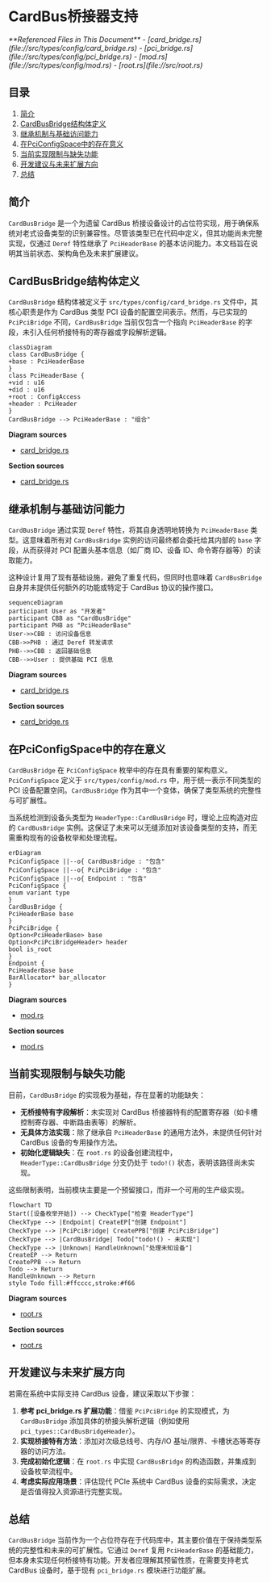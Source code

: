 # CardBus桥接器支持

<cite>
**Referenced Files in This Document**  
- [card_bridge.rs](file://src/types/config/card_bridge.rs)
- [pci_bridge.rs](file://src/types/config/pci_bridge.rs)
- [mod.rs](file://src/types/config/mod.rs)
- [root.rs](file://src/root.rs)
</cite>

## 目录
1. [简介](#简介)
2. [CardBusBridge结构体定义](#cardbusbridge结构体定义)
3. [继承机制与基础访问能力](#继承机制与基础访问能力)
4. [在PciConfigSpace中的存在意义](#在pciconfigspace中的存在意义)
5. [当前实现限制与缺失功能](#当前实现限制与缺失功能)
6. [开发建议与未来扩展方向](#开发建议与未来扩展方向)
7. [总结](#总结)

## 简介
`CardBusBridge` 是一个为遗留 CardBus 桥接设备设计的占位符实现，用于确保系统对老式设备类型的识别兼容性。尽管该类型已在代码中定义，但其功能尚未完整实现，仅通过 `Deref` 特性继承了 `PciHeaderBase` 的基本访问能力。本文档旨在说明其当前状态、架构角色及未来扩展建议。

## CardBusBridge结构体定义

`CardBusBridge` 结构体被定义于 `src/types/config/card_bridge.rs` 文件中，其核心职责是作为 CardBus 类型 PCI 设备的配置空间表示。然而，与已实现的 `PciPciBridge` 不同，`CardBusBridge` 当前仅包含一个指向 `PciHeaderBase` 的字段，未引入任何桥接特有的寄存器或字段解析逻辑。

```mermaid
classDiagram
class CardBusBridge {
+base : PciHeaderBase
}
class PciHeaderBase {
+vid : u16
+did : u16
+root : ConfigAccess
+header : PciHeader
}
CardBusBridge --> PciHeaderBase : "组合"
```

**Diagram sources**  
- [card_bridge.rs](file://src/types/config/card_bridge.rs#L6-L8)

**Section sources**  
- [card_bridge.rs](file://src/types/config/card_bridge.rs#L6-L8)

## 继承机制与基础访问能力

`CardBusBridge` 通过实现 `Deref` 特性，将其自身透明地转换为 `PciHeaderBase` 类型。这意味着所有对 `CardBusBridge` 实例的访问最终都会委托给其内部的 `base` 字段，从而获得对 PCI 配置头基本信息（如厂商 ID、设备 ID、命令寄存器等）的读取能力。

这种设计复用了现有基础设施，避免了重复代码，但同时也意味着 `CardBusBridge` 自身并未提供任何额外的功能或特定于 CardBus 协议的操作接口。

```mermaid
sequenceDiagram
participant User as "开发者"
participant CBB as "CardBusBridge"
participant PHB as "PciHeaderBase"
User->>CBB : 访问设备信息
CBB->>PHB : 通过 Deref 转发请求
PHB-->>CBB : 返回基础信息
CBB-->>User : 提供基础 PCI 信息
```

**Diagram sources**  
- [card_bridge.rs](file://src/types/config/card_bridge.rs#L15-L21)

**Section sources**  
- [card_bridge.rs](file://src/types/config/card_bridge.rs#L15-L21)

## 在PciConfigSpace中的存在意义

`CardBusBridge` 在 `PciConfigSpace` 枚举中的存在具有重要的架构意义。`PciConfigSpace` 定义于 `src/types/config/mod.rs` 中，用于统一表示不同类型的 PCI 设备配置空间。`CardBusBridge` 作为其中一个变体，确保了类型系统的完整性与可扩展性。

当系统检测到设备头类型为 `HeaderType::CardBusBridge` 时，理论上应构造对应的 `CardBusBridge` 实例。这保证了未来可以无缝添加对该设备类型的支持，而无需重构现有的设备枚举和处理流程。

```mermaid
erDiagram
PciConfigSpace ||--o{ CardBusBridge : "包含"
PciConfigSpace ||--o{ PciPciBridge : "包含"
PciConfigSpace ||--o{ Endpoint : "包含"
PciConfigSpace {
enum variant type
}
CardBusBridge {
PciHeaderBase base
}
PciPciBridge {
Option<PciHeaderBase> base
Option<PciPciBridgeHeader> header
bool is_root
}
Endpoint {
PciHeaderBase base
BarAllocator* bar_allocator
}
```

**Diagram sources**  
- [mod.rs](file://src/types/config/mod.rs#L59-L65)

**Section sources**  
- [mod.rs](file://src/types/config/mod.rs#L59-L65)

## 当前实现限制与缺失功能

目前，`CardBusBridge` 的实现极为基础，存在显著的功能缺失：

- **无桥接特有字段解析**：未实现对 CardBus 桥接器特有的配置寄存器（如卡槽控制寄存器、中断路由表等）的解析。
- **无具体方法实现**：除了继承自 `PciHeaderBase` 的通用方法外，未提供任何针对 CardBus 设备的专用操作方法。
- **初始化逻辑缺失**：在 `root.rs` 的设备创建流程中，`HeaderType::CardBusBridge` 分支仍处于 `todo!()` 状态，表明该路径尚未实现。

这些限制表明，当前模块主要是一个预留接口，而非一个可用的生产级实现。

```mermaid
flowchart TD
Start([设备枚举开始]) --> CheckType["检查 HeaderType"]
CheckType --> |Endpoint| CreateEP["创建 Endpoint"]
CheckType --> |PciPciBridge| CreatePPB["创建 PciPciBridge"]
CheckType --> |CardBusBridge| Todo["todo!() - 未实现"]
CheckType --> |Unknown| HandleUnknown["处理未知设备"]
CreateEP --> Return
CreatePPB --> Return
Todo --> Return
HandleUnknown --> Return
style Todo fill:#ffcccc,stroke:#f66
```

**Diagram sources**  
- [root.rs](file://src/root.rs#L71-L105)

**Section sources**  
- [root.rs](file://src/root.rs#L71-L105)

## 开发建议与未来扩展方向

若需在系统中实际支持 CardBus 设备，建议采取以下步骤：

1. **参考 pci_bridge.rs 扩展功能**：借鉴 `PciPciBridge` 的实现模式，为 `CardBusBridge` 添加具体的桥接头解析逻辑（例如使用 `pci_types::CardBusBridgeHeader`）。
2. **实现桥接特有方法**：添加对次级总线号、内存/IO 基址/限界、卡槽状态等寄存器的访问方法。
3. **完成初始化逻辑**：在 `root.rs` 中实现 `CardBusBridge` 的构造函数，并集成到设备枚举流程中。
4. **考虑实际应用场景**：评估现代 PCIe 系统中 CardBus 设备的实际需求，决定是否值得投入资源进行完整实现。

## 总结

`CardBusBridge` 当前作为一个占位符存在于代码库中，其主要价值在于保持类型系统的完整性和未来的可扩展性。它通过 `Deref` 复用 `PciHeaderBase` 的基础能力，但本身未实现任何桥接特有功能。开发者应理解其预留性质，在需要支持老式 CardBus 设备时，基于现有 `pci_bridge.rs` 模块进行功能扩展。